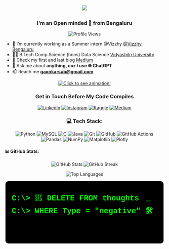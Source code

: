 <h1 align="center">
    <img src="https://readme-typing-svg.herokuapp.com/?font=Orbitron&size=35&center=true&vCenter=true&width=600&height=90&duration=5000&pause=1000&lines=Hello+Wassup!+🙏;+Subrahmanya+Gaonkar+here+😴;&color=FFFFFF" />
</h1>

<h3 align="center">I'm an Open minded 🥷 from Bengaluru</h3>

<p align="center">
  <img src="https://komarev.com/ghpvc/?username=negativenagesh&label=Profile%20views&color=0e75b6&style=flat" alt="Profile Views" />
</p>

- 🔭 I’m currently working as a Summer intern @Vizzhy [@Vizzhy, Bengaluru](https://www.linkedin.com/company/vizzhy)
- 🧑‍🎓 B.Tech Comp.Science (hons) Data Science [Vidyashilp University](https://vidyashilp.edu.in/)
- 🧠 Check my first and last blog [Medium](https://medium.com/@gaonkarsub)
- 💬 Ask me about **anything, coz I use ֎ ChatGPT**
- 📫 Reach me **[gaonkarsub@gmail.com](mailto:gaonkarsub@gmail.com)**

<p align="center">
  <a href="https://github.com/negativenagesh/negativenagesh/blob/main/ezgif-1721408974236.gif">
    <img src="https://github.com/negativenagesh/negativenagesh/blob/main/ezgif-1721408974236.gif" alt="Click to see animation!" width="40%" />
  </a>
</p>

<h3 align="center">Get in Touch Before My Code Compiles</h3>
<p align="center">
  <a href="https://linkedin.com/in/subrahmanya-gaonkar" target="_blank"><img src="https://raw.githubusercontent.com/rahuldkjain/github-profile-readme-generator/master/src/images/icons/Social/linked-in-alt.svg" alt="LinkedIn" height="40" width="40" /></a>
  <a href="https://instagram.com/subrahmanya_gaonkar" target="_blank"><img src="https://raw.githubusercontent.com/rahuldkjain/github-profile-readme-generator/master/src/images/icons/Social/instagram.svg" alt="Instagram" height="40" width="40" /></a>
  <a href="https://kaggle.com/subrahmanya090" target="_blank"><img src="https://raw.githubusercontent.com/rahuldkjain/github-profile-readme-generator/master/src/images/icons/Social/kaggle.svg" alt="Kaggle" height="40" width="40" /></a>
  <a href="https://medium.com/@gaonkarsub" target="_blank"><img src="https://raw.githubusercontent.com/rahuldkjain/github-profile-readme-generator/master/src/images/icons/Social/medium.svg" alt="Medium" height="40" width="40" /></a>
</p>

<h3 align="center">💻 Tech Stack:</h3>
<div align="center">
  
![Python](https://img.shields.io/badge/python-3670A0?style=for-the-badge&logo=python&logoColor=ffdd54)
![MySQL](https://img.shields.io/badge/mysql-4479A1.svg?style=for-the-badge&logo=mysql&logoColor=white)
![C](https://img.shields.io/badge/c-%2300599C.svg?style=for-the-badge&logo=c&logoColor=white)
![Java](https://img.shields.io/badge/java-%23ED8B00.svg?style=for-the-badge&logo=openjdk&logoColor=white)
![Git](https://img.shields.io/badge/git-%23F05033.svg?style=for-the-badge&logo=git&logoColor=white) 
![GitHub](https://img.shields.io/badge/github-%23121011.svg?style=for-the-badge&logo=github&logoColor=white) 
![GitHub Actions](https://img.shields.io/badge/github%20actions-%232671E5.svg?style=for-the-badge&logo=githubactions&logoColor=white)
![Pandas](https://img.shields.io/badge/pandas-%23150458.svg?style=for-the-badge&logo=pandas&logoColor=white)
![NumPy](https://img.shields.io/badge/numpy-%23013243.svg?style=for-the-badge&logo=numpy&logoColor=white) 
![Matplotlib](https://img.shields.io/badge/Matplotlib-%23ffffff.svg?style=for-the-badge&logo=Matplotlib&logoColor=black)
![Plotly](https://img.shields.io/badge/Plotly-%233F4F75.svg?style=for-the-badge&logo=plotly&logoColor=white)

</div>

<div align="center">
  <h4 align="left">📊 GitHub Stats:</h3>
  <img src="https://github-readme-stats.vercel.app/api?username=negativenagesh&theme=calm_pink&show_icons=true&locale=en" alt="GitHub Stats" />
  <img src="https://github-readme-streak-stats.herokuapp.com/?user=negativenagesh&theme=calm_pink&hide_border=false" alt="GitHub Streak" />
</div>
<p align="center">
  <img src="https://github-readme-stats.vercel.app/api/top-langs?username=negativenagesh&theme=calm_pink&hide_border=false&include_all_commits=true&count_private=true&show_icons=true&locale=en&layout=compact" alt="Top Languages" />
</p>

 <p align="center">
  <img src="https://raw.githubusercontent.com/negativenagesh/Custom_SVG/main/Thought.svg" alt="Quote SVG" width="500"/>
</p>

